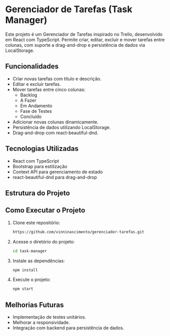# Gerenciador de Tarefas (Task Manager)

Este projeto é um Gerenciador de Tarefas inspirado no Trello, desenvolvido em React com TypeScript. Permite criar, editar, excluir e mover tarefas entre colunas, com suporte a drag-and-drop e persistência de dados via LocalStorage.

## Funcionalidades

- Criar novas tarefas com título e descrição.
- Editar e excluir tarefas.
- Mover tarefas entre cinco colunas:
  - Backlog
  - A Fazer
  - Em Andamento
  - Fase de Testes
  - Concluído
- Adicionar novas colunas dinamicamente.
- Persistência de dados utilizando LocalStorage.
- Drag-and-drop com react-beautiful-dnd.

## Tecnologias Utilizadas

- React com TypeScript
- Bootstrap para estilização
- Context API para gerenciamento de estado
- react-beautiful-dnd para drag-and-drop

## Estrutura do Projeto

## Como Executar o Projeto

1. Clone este repositório:
    ```bash
    https://github.com/vinninascimento/gerenciador-tarefas.git
    ```

2. Acesse o diretório do projeto:
    ```bash
    cd task-manager
    ```

3. Instale as dependências:
    ```bash
    npm install
    ```

4. Execute o projeto:
    ```bash
    npm start
    ```


## Melhorias Futuras

- Implementação de testes unitários.
- Melhorar a responsividade.
- Integração com backend para persistência de dados.

